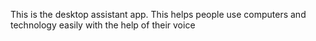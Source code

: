 This is the desktop assistant app. 
This helps people use computers and technology easily with the help of their voice
